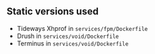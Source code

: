 ## Static versions used
- Tideways Xhprof in `services/fpm/Dockerfile`
- Drush in `services/void/Dockerfile`
- Terminus in `services/void/Dockerfile`
